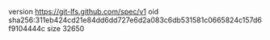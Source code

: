 version https://git-lfs.github.com/spec/v1
oid sha256:311eb424cd21e84dd6dd727e6d2a083c6db531581c0665824c157d6f9104444c
size 32650
